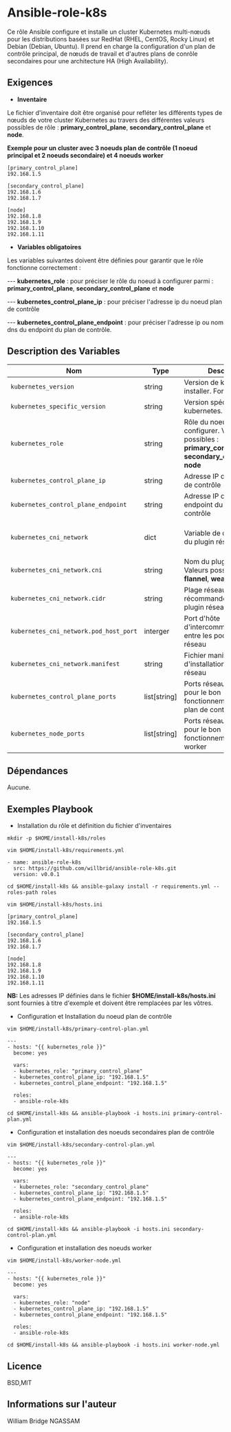 Ansible-role-k8s
================

Ce rôle Ansible configure et installe un cluster Kubernetes multi-nœuds pour les distributions basées sur RedHat (RHEL, CentOS, Rocky Linux) et Debian (Debian, Ubuntu). Il prend en charge la configuration d'un plan de contrôle principal, de nœuds de travail et d'autres plans de conrôle secondaires pour une architecture HA (High Availability).

Exigences
------------

- **Inventaire**

Le fichier d'inventaire doit être organisé pour refléter les différents types de nœuds de votre cluster Kubernetes au travers des différentes valeurs possibles de rôle : **primary_control_plane**, **secondary_control_plane** et **node**.

**Exemple pour un cluster avec 3 noeuds plan de contrôle (1 noeud principal et 2 noeuds secondaire) et 4 noeuds worker**

```
[primary_control_plane]
192.168.1.5

[secondary_control_plane]
192.168.1.6
192.168.1.7

[node]
192.168.1.8
192.168.1.9
192.168.1.10
192.168.1.11
```

- **Variables obligatoires**

Les variables suivantes doivent être définies pour garantir que le rôle fonctionne correctement : 

--- **kubernetes_role** : pour préciser le rôle du noeud à configurer parmi : **primary_control_plane**, **secondary_control_plane** et **node**

--- **kubernetes_control_plane_ip** : pour préciser l'adresse ip du noeud plan de contrôle

--- **kubernetes_control_plane_endpoint** : pour préciser l'adresse ip ou nom dns du endpoint du plan de contrôle.

Description des Variables
----------------------------

|Nom|Type|Description|Valeur par défaut|
|---|----|-----------|-----------------|
`kubernetes_version`|string|Version de kubernetes à installer. Format : x.y|`"1.29"`
`kubernetes_specific_version`|string|Version spécifique de kubernetes. Format : x.y.z|`"1.29.13"`
`kubernetes_role`|string|Rôle du noeud à configurer. Valeurs possibles : **primary_control_plane**, **secondary_control_plane**, **node**|`"primary_control_plane"`
`kubernetes_control_plane_ip`|string|Adresse IP du noeud plan de contrôle|`""`
`kubernetes_control_plane_endpoint`|string|Adresse IP ou nom dns du endpoint du plan de contrôle|`""`
`kubernetes_cni_network`|dict|Variable de configuration du plugin réseau|Voir détails ci-dessous (`kubernetes_cni_network.cni`,`kubernetes_cni_network.cidr`, `kubernetes_cni_network.pod_host_port`, `kubernetes_cni_network.manifest`)
`kubernetes_cni_network.cni`|string|Nom du plugin réseau. Valeurs possibles : **calico**, **flannel**, **weave**|`"calico"`
`kubernetes_cni_network.cidr`|string|Plage réseau cidr récommandée par le plugin réseau|`"172.16.0.0/16"`
`kubernetes_cni_network.pod_host_port`|interger|Port d'hôte d'intercommunication entre les pods du plugin réseau|`179`
`kubernetes_cni_network.manifest`|string|Fichier manifest d'installation du plugin réseau|`"https://docs.projectcalico.org/manifests/calico.yaml"`
`kubernetes_control_plane_ports`|list[string]|Ports réseau à autoriser pour le bon fonctionnement du noeud plan de contrôle|`['6443', '2379-2380', '10250', '10257', '10259']`
`kubernetes_node_ports`|list[string]|Ports réseau à autoriser pour le bon fonctionnement du noeud worker|`['10250', '10256', '30000-32767']`

Dépendances
-------------

Aucune.

Exemples Playbook
------------------

- Installation du rôle et définition du fichier d'inventaires

```
mkdir -p $HOME/install-k8s/roles
```

```
vim $HOME/install-k8s/requirements.yml
```

```
- name: ansible-role-k8s
  src: https://github.com/willbrid/ansible-role-k8s.git
  version: v0.0.1
```

```
cd $HOME/install-k8s && ansible-galaxy install -r requirements.yml --roles-path roles
```

```
vim $HOME/install-k8s/hosts.ini
```

```
[primary_control_plane]
192.168.1.5

[secondary_control_plane]
192.168.1.6
192.168.1.7

[node]
192.168.1.8
192.168.1.9
192.168.1.10
192.168.1.11
```

**NB:** Les adresses IP définies dans le fichier **$HOME/install-k8s/hosts.ini** sont fournies à titre d'exemple et doivent être remplacées par les vôtres.

- Configuration et Installation du noeud plan de contrôle

```
vim $HOME/install-k8s/primary-control-plan.yml
```

```
---
- hosts: "{{ kubernetes_role }}"
  become: yes

  vars:
  - kubernetes_role: "primary_control_plane"
  - kubernetes_control_plane_ip: "192.168.1.5"
  - kubernetes_control_plane_endpoint: "192.168.1.5"

  roles:
  - ansible-role-k8s
```

```
cd $HOME/install-k8s && ansible-playbook -i hosts.ini primary-control-plan.yml
```

- Configuration et installation des noeuds secondaires plan de contrôle

```
vim $HOME/install-k8s/secondary-control-plan.yml
```

```
---
- hosts: "{{ kubernetes_role }}"
  become: yes

  vars:
  - kubernetes_role: "secondary_control_plane"
  - kubernetes_control_plane_ip: "192.168.1.5"
  - kubernetes_control_plane_endpoint: "192.168.1.5"

  roles:
  - ansible-role-k8s
```

```
cd $HOME/install-k8s && ansible-playbook -i hosts.ini secondary-control-plan.yml
```

- Configuration et installation des noeuds worker

```
vim $HOME/install-k8s/worker-node.yml
```

```
---
- hosts: "{{ kubernetes_role }}"
  become: yes

  vars:
  - kubernetes_role: "node"
  - kubernetes_control_plane_ip: "192.168.1.5"
  - kubernetes_control_plane_endpoint: "192.168.1.5"

  roles:
  - ansible-role-k8s
```

```
cd $HOME/install-k8s && ansible-playbook -i hosts.ini worker-node.yml
```

Licence
-------

BSD,MIT

Informations sur l'auteur
------------------

William Bridge NGASSAM